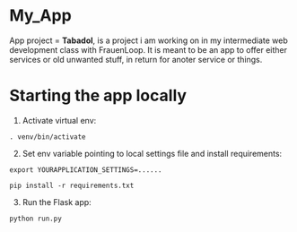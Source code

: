 # My_App

App project = **Tabadol**, is a project i am working on in my intermediate web development class with FrauenLoop. It is meant to be an app to offer either services or old unwanted stuff, in return for anoter service or things.

# Starting the app locally

1. Activate virtual env:

```
. venv/bin/activate
```

2. Set env variable pointing to local settings file and install requirements:

```
export YOURAPPLICATION_SETTINGS=......

pip install -r requirements.txt

```

3. Run the Flask app:

```
python run.py
```
